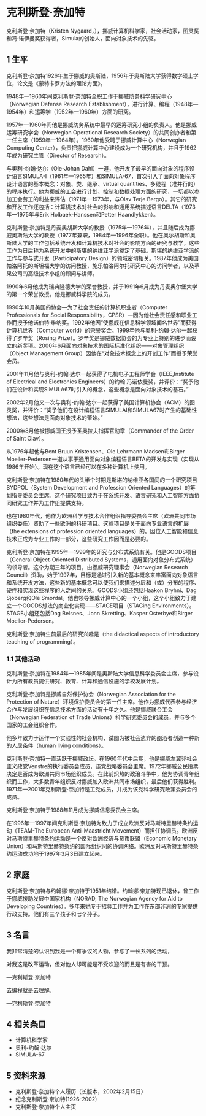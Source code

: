# 克利斯登·奈加特



克利斯登·奈加特（Kristen Nygaard，），挪威计算机科学家，社会活动家，图灵奖和冯·诺伊曼奖获得者，Simula的创始人，面向对象技术的先驱。



## 1 生平

克利斯登·奈加特1926年生于挪威的奥斯陆，1956年于奥斯陆大学获得数学硕士学位，论文是《蒙特卡罗方法的理论方面》。

1948年—1960年间克利斯登·奈加特全职工作于挪威防务科学研究中心（Norwegian Defense Research Establishment），进行计算、编程（1948年—1954年）和运筹学（1952年—1960年）方面的研究。

1957年—1960年间他是挪威防务系统中最早的运筹研究小组的负责人。他是挪威运筹研究学会（Norwegian Operational Research Society）的共同创办者和第一任主席（1959年—1964年）。1960年他受聘于挪威计算中心（Norwegian Computing Center），负责把挪威计算中心建设成为一个研究机构，并且于1962年成为研究主管（Director of Research）。

与奥利-约翰·达尔（Ole-Johan Dahl）一道，他开发了最早的面向对象的程序设计语言SIMULA-I（1961年—1965年）和SIMULA-67，首次引入了面向对象程序设计语言的基本概念：对象、类、继承、virtual quantities、多线程（准并行的）的程序执行。他为挪威的工会进行计划、控制和数据处理方面的研究，一切都以参加工会劳工的利益来评估（1971年—1973年，与Olav Terje Bergo）。其它的研究和开发工作还包括：计算机技术对社会的影响和通用系统描述语言DELTA（1973年—1975年与Erik Holbaek-Hanssen和Petter Haandlykken）。

克利斯登·奈加特是丹麦奥胡斯大学的教授（1975年—1976年），并且随后成为挪威奥斯陆大学的教授（1977年兼职，1984年—1996年全职）。他在奥尔胡斯和奥斯陆大学的工作包括系统开发和计算机技术对社会的影响方面的研究与教学，这些工作为日后称为系统开发中的斯堪的纳维亚学派奠定了基础。斯堪的纳维亚学派的工作与参与式开发（Participatory Design）的领域密切相关。1987年他成为美国帕洛阿托的斯坦福大学的访问教授，施乐帕洛阿尔托研究中心的访问学者，以及苹果公司的高级技术小组的顾问与讲师。

1990年6月他成为瑞典隆德大学的荣誉教授，并于1991年6月成为丹麦奥尔堡大学的第一个荣誉教授。他是挪威科学院的成员。

1990年10月美国的协会—为了社会责任的计算机职业者（Computer Professionals for Social Responsibility，CPSR）—因为他社会责任感和职业工作而授予他诺伯特·维纳奖。1992年他因“使挪威在信息科学领域闻名世界”而获得计算机世界（Computer world）的荣誉奖金。1999年他与奥利-约翰·达尔一起获得了罗辛奖（Rosing Prize）。罗辛奖是挪威数据协会的为专业上特别的进步而设立的新奖项。2000年6月面向对象技术的国际标准化组织——对象管理组织（Object Management Group）因他在“对象技术概念上的开创工作”而授予荣誉会员。

2001年11月他与奥利-约翰·达尔一起获得了电机电子工程师学会（IEEE,Institute of Electrical and Electronics Engineers）的约翰·冯诺依曼奖，并评价：“奖予他们在设计和实现SIMULA67时引入的概念，这些概念是面向对象技术的基石。”

2002年2月他又一次与奥利-约翰·达尔一起获得了美国计算机协会（ACM）的图灵奖，并评价：“奖予他们在设计编程语言SIMULAI和SIMULA67时产生的基础性想法，这些想法是面向对象技术的肇始。”

2000年8月他被挪威国王授予圣奥拉夫指挥官勋章（Commander of the Order of Saint Olav）。

从1976年起他与Bent Bruun Kristensen、Ole Lehrmann Madsen和Birger Moeller-Pedersen一道从事于通用面向对象编程语言BETA的开发与实现（实现从1986年开始）。现在这个语言已经可以在多种计算机上使用。

克利斯登·奈加特在1980年代的头半个时期是斯堪的纳维亚各国间的一个研究项目SYDPOL（System Development and Profession Oriented Languages）的筹划指导委员会主席。这个研究项目致力于在系统开发、语言研究和人工智能方面协同研究工作并为工作组提供支持。

也在1980年代，他作为欧洲科学与技术合作组织指导委员会主席（欧洲共同市场组织委任）资助了一些欧洲的科研项目。这些项目是关于面向专业语言的扩展（the extensions of profession oriented languages）的。因位人工智能和信息技术正成为专业工作的一部分，这些研究工作因而是必要的。

克利斯登·奈加特在1995年—1999年的研究与分布式系统有关。他是GOODS项目（General Object-Oriented Distributed Systems，通用面向对象分布式系统）的领导者。这个为期三年的项目，由挪威研究理事会（Norwegian Research Council）资助，始于1997年，目标是通过引入新的基本概念来丰富面向对象语言和系统开发方法，这些新的基本概念可以使我们来描述分层和（或）分布的程序、硬件和实现这些程序的人之间的关系。GOODS小组还包括Haakon Bryhni、Dag Sjoberg和Ole Smordal。他也领导挪威计算中心的一个小组，这个小组致力于建立一个GOODS想法的商业化实现——STAGE项目（STAGing Environments）。STAGE小组还包括Dag Belsnes、Jonn Skretting、Kasper Osterbye和Birger Moeller-Pedersen。

克利斯登·奈加特生前最后的研究兴趣是（the didactical aspects of introductory teaching of programming）。



### 1.1 其他活动

克利斯登·奈加特在1984年—1985年间是奥斯陆大学信息科学委员会主席，参与设计为所有教员提供研究、教育、计算和通信设施的学校发展计划。

克利斯登·奈加特是挪威自然保护协会（Norwegian Association for the Protection of Nature）环境保护委员会的第一任主席。他作为挪威代表参与经济合作与发展组织在信息技术方面的活动有十年之久。他是挪威联合工会（Norwegian Federation of Trade Unions）科学研究委员会的成员，并与多个国家的工会组织合作。

他多年致力于运作一个实验性的社会机构，试图为被社会遗弃的酗酒者创造一种新的人居条件（human living conditions）。

克利斯登·奈加特一直活跃于挪威政坛。在1960年代中后期，他是挪威左翼非社会主义政党Venstre的执行委员会成员，该党战略委员会主席。1972年挪威公民投票决定是否成为欧洲共同市场组织成员。在此前炽热的政治斗争中，他为协调青年组织而工作，大多数青年组织反对挪威加入欧洲共同市场组织，最后他们获得胜利。1971年—2001年克利斯登·奈加特是工党成员，并成为该党科学研究政策委员会的成员。

克利斯登·奈加特于1988年11月成为挪威信息委员会主席。

在1996年—1997年间克利斯登·奈加特为致力于成立欧洲反对马斯特里赫特条约运动（TEAM-The European Anti-Maastricht Movement）而担任协调员。欧洲反对马斯特里赫特条约运动是一个反对欧洲经济与货币联盟（Economic Monetary Union）和马斯特里赫特条约的国际组织间的协调网络。欧洲反对马斯特里赫特条约运动成功地于1997年3月3日建立起来。



## 2 家庭

克利斯登·奈加特与约翰娜·奈加特于1951年结婚。约翰娜·奈加特现已退休，曾工作于挪威援助发展中国家机构（NORAD, The Norwegian Agency for Aid to Developing Countries）。多年来她专于招募工作并为工作在东部非洲的专家提供行政支持。他们有三个孩子和七个孙子。



## 3 名言

我非常清楚的认识到我是一个有争议的人物，参与了一长系列的活动，

对我这是改革运动，但对他人却可能是不受欢迎的而且是有害的干预。

—克利斯登·奈加特

去编程就是去理解。

—克利斯登·奈加特



## 4 相关条目

* 计算机科学家
* 奥利-约翰·达尔
* SIMULA-67



## 5 资料来源

* 克利斯登·奈加特个人履历（长版本，2002年2月15日）
* 纪念克利斯登·奈加特(1926-2002)
* 克利斯登·奈加特个人主页



